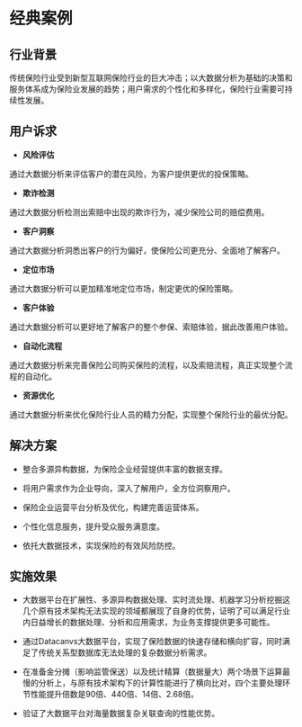 # 经典案例
## 行业背景
传统保险行业受到新型互联网保险行业的巨大冲击；以大数据分析为基础的决策和服务体系成为保险业发展的趋势；用户需求的个性化和多样化，保险行业需要可持续性发展。
## 用户诉求
* **风险评估** 

通过大数据分析来评估客户的潜在风险，为客户提供更优的投保策略。
* **欺诈检测** 

通过大数据分析检测出索赔中出现的欺诈行为，减少保险公司的赔偿费用。
* **客户洞察** 

通过大数据分析洞悉出客户的行为偏好，使保险公司更充分、全面地了解客户。 

* **定位市场** 
 
通过大数据分析可以更加精准地定位市场，制定更优的保险策略。 

* **客户体验**  

通过大数据分析可以更好地了解客户的整个参保、索赔体验，据此改善用户体验。 

* **自动化流程**    

通过大数据分析来完善保险公司购买保险的流程，以及索赔流程，真正实现整个流程的自动化。

* **资源优化** 

通过大数据分析来优化保险行业人员的精力分配，实现整个保险行业的最优分配。
## 解决方案
* 整合多源异构数据，为保险企业经营提供丰富的数据支撑。

* 将用户需求作为企业导向，深入了解用户，全方位洞察用户。

* 保险企业运营平台分析及优化，构建完善运营体系。

* 个性化信息服务，提升受众服务满意度。

* 依托大数据技术，实现保险的有效风险防控。

## 实施效果

* 大数据平台在扩展性、多源异构数据处理、实时流处理、机器学习分析挖掘这几个原有技术架构无法实现的领域都展现了自身的优势，证明了可以满足行业内日益增长的数据处理、分析和应用需求，为业务支撑提供更多可能性。

* 通过Datacanvs大数据平台，实现了保险数据的快速存储和横向扩容，同时满足了传统关系型数据库无法处理的复杂数据分析需求。

* 在准备金分摊（影响监管保送）以及统计精算（数据量大）两个场景下运算最慢的分析上，与原有技术架构下的计算性能进行了横向比对，四个主要处理环节性能提升倍数是90倍、440倍、14倍、2.68倍。

* 验证了大数据平台对海量数据复杂关联查询的性能优势。